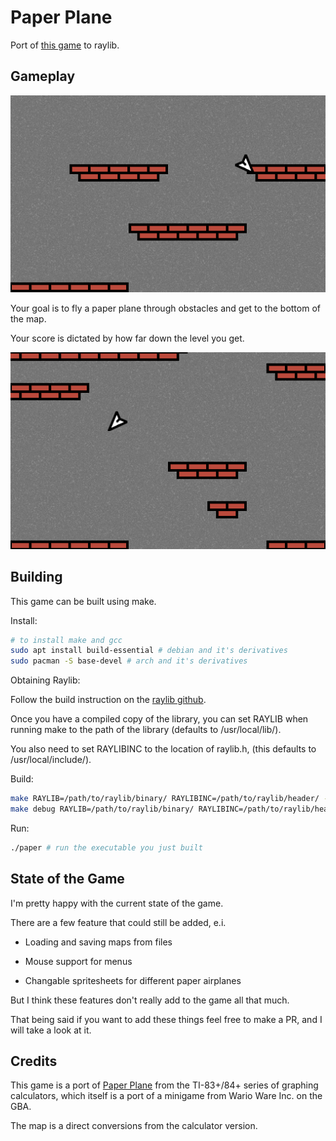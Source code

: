 # Paper Plane

Port of [this game](https://ticalc.org/archives/files/fileinfo/341/34139.html) to raylib.

## Gameplay

![plane flying down](./img/gameplay2.png)

Your goal is to fly a paper plane through obstacles and get to the bottom of the map.

Your score is dictated by how far down the level you get.

![plane flying left](./img/gameplay1.png)

## Building

This game can be built using make.

Install:

```bash
# to install make and gcc
sudo apt install build-essential # debian and it's derivatives
sudo pacman -S base-devel # arch and it's derivatives
```

Obtaining Raylib:

Follow the build instruction on the [raylib github](https://github.com/raysan5/raylib/). 

Once you have a compiled copy of the library, you can set RAYLIB when running make to the path of the library (defaults to /usr/local/lib/).

You also need to set RAYLIBINC to the location of raylib.h, (this defaults to /usr/local/include/).

Build:

```bash
make RAYLIB=/path/to/raylib/binary/ RAYLIBINC=/path/to/raylib/header/ -jN # builds the application, N is the number of jobs to use.
make debug RAYLIB=/path/to/raylib/binary/ RAYLIBINC=/path/to/raylib/header/ -jN # build using debug symbols and debug optimizations
```

Run:

```bash
./paper # run the executable you just built
```

## State of the Game

I'm pretty happy with the current state of the game.

There are a few feature that could still be added, e.i.

- Loading and saving maps from files

- Mouse support for menus

- Changable spritesheets for different paper airplanes

But I think these features don't really add to the game all that much.

That being said if you want to add these things feel free to make a PR, and I will take a look at it.

## Credits

This game is a port of [Paper Plane](https://ticalc.org/archives/files/fileinfo/341/34139.html) from the TI-83+/84+ series of graphing calculators, which itself is a port of a minigame from Wario Ware Inc. on the GBA.

The map is a direct conversions from the calculator version.
